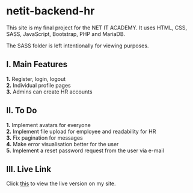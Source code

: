 # netit-backend-hr
This site is my final project for the NET IT ACADEMY.
It uses HTML, CSS, SASS, JavaScript, Bootstrap, PHP and MariaDB.

The SASS folder is left intentionally for viewing purposes.

## I. Main Features
**1.** Register, login, logout  
**2.** Individual profile pages  
**3.** Admins can create HR accounts  

## II. To Do
**1.** Implement avatars for everyone  
**2.** Implement file upload for employee and readability for HR  
**3.** Fix pagination for messages  
**4.** Make error visualisation better for the user  
**5.** Implement a reset password request from the user via e-mail  

## III. Live Link
Click [this](https://thisisanexample.website/) to view the live version on my site.